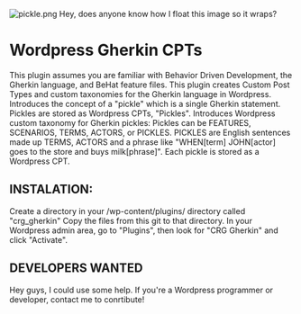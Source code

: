 ![pickle.png](https://bitbucket.org/repo/aAdo7g/images/3063536449-pickle.png)
Hey, does anyone know how I float this image so it wraps?

# Wordpress Gherkin CPTs #
This plugin assumes you are familiar with Behavior Driven Development, the Gherkin language, and BeHat feature files.
This plugin creates Custom Post Types and custom taxonomies for the Gherkin language in Wordpress.
Introduces the concept of a "pickle" which is a single Gherkin statement.
Pickles are stored as Wordpress CPTs, "Pickles".
Introduces Wordpress custom taxonomy for Gherkin pickles:
Pickles can be FEATURES, SCENARIOS, TERMS, ACTORS, or PICKLES. PICKLES are English sentences made up TERMS, ACTORS and a phrase like "WHEN[term] JOHN[actor] goes to the store and buys milk[phrase]". Each pickle is stored as a Wordpress CPT. 

## INSTALATION: ##
Create a directory in your /wp-content/plugins/ directory called "crg_gherkin"
Copy the files from this git to that directory.
In your Wordpress admin area, go to "Plugins", then look for "CRG Gherkin" and click "Activate".

## DEVELOPERS WANTED ##
Hey guys, I could use some help. If you're a Wordpress programmer or developer, contact me to conrtibute!